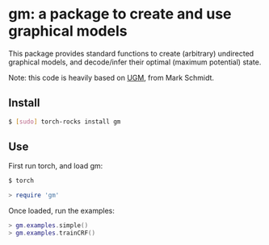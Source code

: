 # gm: a package to create and use graphical models

This package provides standard functions to create (arbitrary) 
undirected graphical models, and decode/infer their optimal 
(maximum potential) state.

Note: this code is heavily based on 
[UGM](http://www.di.ens.fr/~mschmidt/Software/UGM.html), 
from Mark Schmidt.

## Install 

``` sh
$ [sudo] torch-rocks install gm
```

## Use

First run torch, and load gm:

``` sh
$ torch
``` 

``` lua
> require 'gm'
```

Once loaded, run the examples:

``` lua
> gm.examples.simple()
> gm.examples.trainCRF()
```
